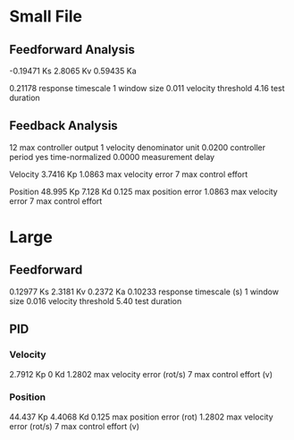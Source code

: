 # Small File

## Feedforward Analysis

-0.19471 Ks
2.8065 Kv
0.59435 Ka

0.21178 response timescale
1 window size
0.011 velocity threshold
4.16 test duration

## Feedback Analysis

12 max controller output
1 velocity denominator unit
0.0200 controller period
yes time-normalized
0.0000 measurement delay

Velocity 
3.7416 Kp
1.0863 max velocity error
7 max control effort

Position
48.995 Kp
7.128 Kd
0.125 max position error
1.0863 max velocity error
7 max control effort

# Large

## Feedforward

0.12977 Ks
2.3181 Kv
0.2372 Ka
0.10233 response timescale (s)
1 window size
0.016 velocity threshold
5.40 test duration

## PID

### Velocity

2.7912 Kp
0 Kd
1.2802 max velocity error (rot/s)
7 max control effort (v)

### Position

44.437 Kp
4.4068 Kd
0.125 max position error (rot)
1.2802 max velocity error (rot/s)
7 max control effort (v)





